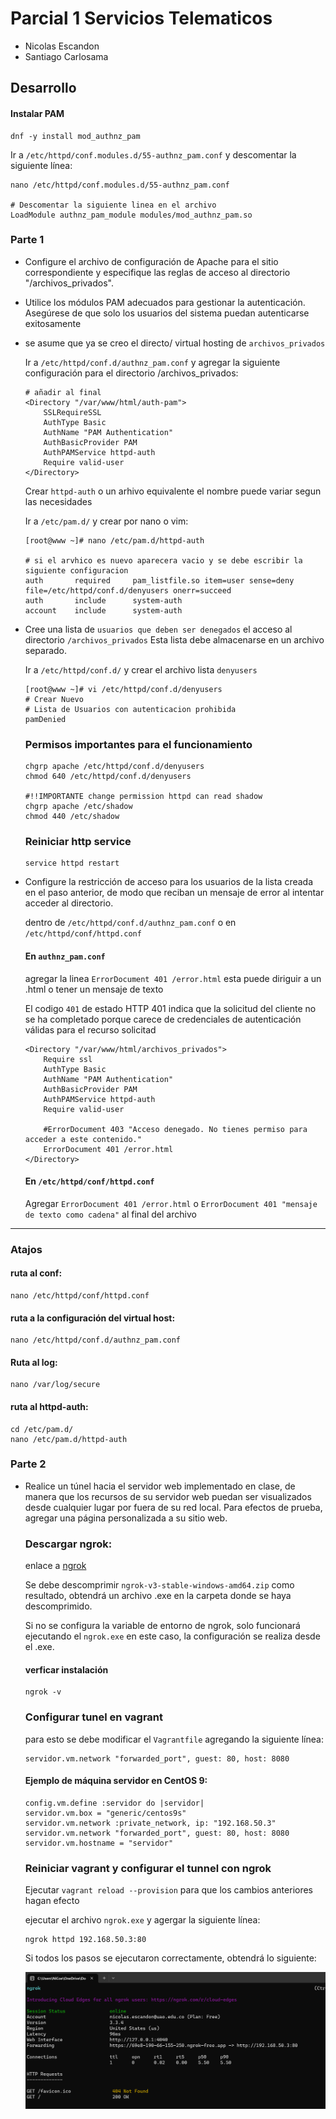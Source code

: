 
# Parcial 1 Servicios Telematicos

- Nicolas Escandon
- Santiago Carlosama



## Desarrollo
#### Instalar PAM

```
dnf -y install mod_authnz_pam
```
Ir a `/etc/httpd/conf.modules.d/55-authnz_pam.conf` y descomentar la siguiente línea:
```
nano /etc/httpd/conf.modules.d/55-authnz_pam.conf

# Descomentar la siguiente linea en el archivo
LoadModule authnz_pam_module modules/mod_authnz_pam.so

```
### Parte 1
 -  Configure el archivo de configuración de Apache para el sitio correspondiente y especifique las reglas de  acceso al directorio "/archivos_privados".
- Utilice los módulos PAM adecuados para gestionar la autenticación. Asegúrese de que solo los usuarios del sistema puedan autenticarse exitosamente
- se asume que ya se creo el directo/ virtual hosting de `archivos_privados`


    Ir a `/etc/httpd/conf.d/authnz_pam.conf` y agregar la siguiente configuración para el directorio /archivos_privados:

    ```
    # añadir al final
    <Directory "/var/www/html/auth-pam">
        SSLRequireSSL
        AuthType Basic
        AuthName "PAM Authentication"
        AuthBasicProvider PAM
        AuthPAMService httpd-auth
        Require valid-user
    </Directory>
    ```
    Crear `httpd-auth` o un arhivo equivalente el nombre puede variar segun las necesidades

    Ir a `/etc/pam.d/` y crear por nano o vim:

    ```
    [root@www ~]# nano /etc/pam.d/httpd-auth

    # si el arvhico es nuevo aparecera vacio y se debe escribir la siguiente configuracion
    auth       required     pam_listfile.so item=user sense=deny file=/etc/httpd/conf.d/denyusers onerr=succeed
    auth       include      system-auth
    account    include      system-auth

    ```
-  Cree una lista de `usuarios que deben ser denegados` el acceso al directorio `/archivos_privados` Esta lista 
    debe almacenarse en un archivo separado.

    Ir a `/etc/httpd/conf.d/` y crear el archivo lista `denyusers`

    ```
    [root@www ~]# vi /etc/httpd/conf.d/denyusers
    # Crear Nuevo
    # Lista de Usuarios con autenticacion prohibida
    pamDenied
    ```

    ### Permisos importantes para el funcionamiento
    ```
    chgrp apache /etc/httpd/conf.d/denyusers
    chmod 640 /etc/httpd/conf.d/denyusers

    #!!IMPORTANTE change permission httpd can read shadow
    chgrp apache /etc/shadow
    chmod 440 /etc/shadow
    ```

    ### Reiniciar http service
    ```
    service httpd restart
    ```

- Configure la restricción de acceso para los usuarios de la lista creada en el paso anterior, de modo que  reciban un mensaje de error al intentar acceder al directorio.

    dentro de `/etc/httpd/conf.d/authnz_pam.conf` o en `/etc/httpd/conf/httpd.conf`

    #### En `authnz_pam.conf` 
    agregar la linea `ErrorDocument 401 /error.html` esta puede diriguir a un .html o tener un mensaje de texto
    
    El codigo `401` de estado HTTP 401 indica que la solicitud del cliente no se ha completado porque carece de credenciales de autenticación válidas para el recurso solicitad

    ```
    <Directory "/var/www/html/archivos_privados">
        Require ssl
        AuthType Basic
        AuthName "PAM Authentication"
        AuthBasicProvider PAM
        AuthPAMService httpd-auth
        Require valid-user

        #ErrorDocument 403 "Acceso denegado. No tienes permiso para acceder a este contenido."
        ErrorDocument 401 /error.html
    </Directory>

    ```

    #### En `/etc/httpd/conf/httpd.conf`
    Agregar `ErrorDocument 401 /error.html` o `ErrorDocument 401 "mensaje de texto como cadena"`  al final del archivo


---
### Atajos

#### ruta al conf:
```
nano /etc/httpd/conf/httpd.conf
```
#### ruta a la configuración del virtual host:
```
nano /etc/httpd/conf.d/authnz_pam.conf
```
#### Ruta al log:
```
nano /var/log/secure
```
#### ruta al httpd-auth:
```
cd /etc/pam.d/
nano /etc/pam.d/httpd-auth
```
### Parte 2

- Realice un túnel hacia el servidor web implementado en clase, de manera que los recursos de su servidor web puedan ser visualizados desde cualquier lugar por fuera de su red local. Para efectos de prueba, agregar una página personalizada a su sitio web.
    
    ### Descargar ngrok:
    enlace a [ngrok](https://ngrok.com/download)

    Se debe descomprimir  `ngrok-v3-stable-windows-amd64.zip`  como resultado, obtendrá un archivo .exe en la carpeta donde se haya descomprimido.
    
    Si no se configura la variable de entorno de ngrok, solo funcionará ejecutando el `ngrok.exe` en este caso, la configuración se realiza desde el .exe.

    #### verficar instalación

    ```
    ngrok -v
    ```

    ### Configurar tunel en vagrant

    para esto se debe modificar el `Vagrantfile` agregando la siguiente línea:
    ```
    servidor.vm.network "forwarded_port", guest: 80, host: 8080
    ```

    #### Ejemplo de máquina servidor en CentOS 9:
    ```
    config.vm.define :servidor do |servidor|
    servidor.vm.box = "generic/centos9s"
    servidor.vm.network :private_network, ip: "192.168.50.3"
    servidor.vm.network "forwarded_port", guest: 80, host: 8080
    servidor.vm.hostname = "servidor"
    ```
    ### Reiniciar vagrant y configurar el tunnel con ngrok
     Ejecutar `vagrant reload --provision` para que los cambios anteriores hagan efecto

     ejecutar el archivo `ngrok.exe` y agergar la siguiente línea:

     ```
     ngrok httpd 192.168.50.3:80
     ```

     Si todos los pasos se ejecutaron correctamente, obtendrá lo siguiente:

     <p aling="center">
        <img src="Readme Images/ngrok.png"/>     
     </p>
    



